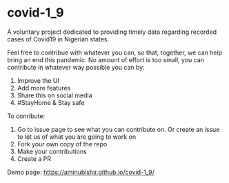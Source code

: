 # covid-1_9
A voluntary project dedicated to providing timely data regarding recorded cases of Covid19 in Nigerian states.

Feel free to contribue with whatever you can, so that, together, we can help bring an end this pandemic.
No amount of effort is too small, you can contribute in whatever way possible you can by:
1. Improve the UI
2. Add more features
3. Share this on social media
4. #StayHome  & Stay safe

To conribute:
1. Go to issue page to see what you can contribute on. Or create an issue to let us of what you are going to work on
2. Fork your own copy of the repo
3. Make your contributions
4. Create a PR

Demo page: https://aminubishir.github.io/covid-1_9/
